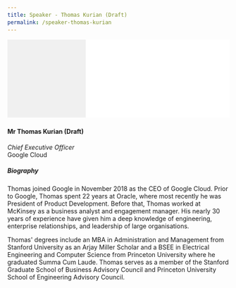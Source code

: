 ```yaml
---
title: Speaker - Thomas Kurian (Draft)
permalink: /speaker-thomas-kurian
---
```

![Alt text for image on Isomer site](/images/speakers/speaker-placeholder.jpg)

#### **Mr Thomas Kurian (Draft)**

*Chief Executive Officer*  
Google Cloud

##### **Biography**

Thomas joined Google in November 2018 as the CEO of Google Cloud. Prior to Google, Thomas spent 22 years at Oracle, where most recently he was President of Product Development. Before that, Thomas worked at McKinsey as a business analyst and engagement manager. His nearly 30 years of experience have given him a deep knowledge of engineering, enterprise relationships, and leadership of large organisations.

Thomas' degrees include an MBA in Administration and Management from Stanford University as an Arjay Miller Scholar and a BSEE in Electrical Engineering and Computer Science from Princeton University where he graduated Summa Cum Laude. Thomas serves as a member of the Stanford Graduate School of Business Advisory Council and Princeton University School of Engineering Advisory Council.